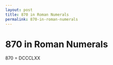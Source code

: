 ```yaml
---
layout: post
title: 870 in Roman Numerals
permalink: 870-in-roman-numerals
---
```


# 870 in Roman Numerals

870 = DCCCLXX

